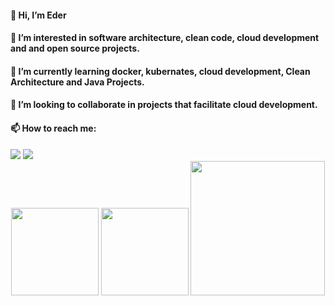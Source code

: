 <!---
edercnj/edercnj is a ✨ special ✨ repository because its `README.md` (this file) appears on your GitHub profile.
You can click the Preview link to take a look at your changes.
--->

#### 👋 Hi, I’m Eder
#### 👀 I’m interested in software architecture, clean code, cloud development and and open source projects.
#### 🌱 I’m currently learning docker, kubernates, cloud development, Clean Architecture and Java Projects.
#### 💞️ I’m looking to collaborate in projects that facilitate cloud development.
#### 📫 How to reach me: 
<div> 
  <a href = "mailto:edercnj@gmail.com"><img src="https://img.shields.io/badge/-Gmail-%23333?style=for-the-badge&logo=gmail&logoColor=white" target="_blank"></a>
  <a href="https://www.linkedin.com/public-profile/settings?trk=d_flagship3_profile_self_view_public_profile" target="_blank"><img src="https://img.shields.io/badge/-LinkedIn-%230077B5?style=for-the-badge&logo=linkedin&logoColor=white" target="_blank"></a> 
</div>

<div align="center">
  <img height="140em" src="https://github-readme-stats.vercel.app/api?username=edercnj&show_icons=true&include_all_commits=true&count_private=true"/>
  <img height="140em" src="https://github-readme-stats.vercel.app/api/top-langs/?username=edercnj&layout=compact&langs_count=7"/>
  <img height="215em" src="https://github-readme-stats.vercel.app/api/wakatime?username=edercnj"/>
</div>
